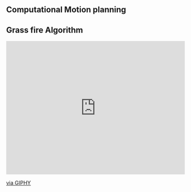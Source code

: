 ## Computational Motion planning

## Grass fire Algorithm

<iframe src="https://giphy.com/embed/1vZaoCmoKaYuSP3hlT" width="480" height="359" frameBorder="0" class="giphy-embed" allowFullScreen></iframe><p><a href="https://giphy.com/gifs/1vZaoCmoKaYuSP3hlT">via GIPHY</a></p>
